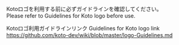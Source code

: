 Kotoロゴを利用する前に必ずガイドラインを確認してください。  
Please refer to Guidelines for Koto logo before use.

Kotoロゴ利用ガイドラインリンク Guidelines for Koto logo link  
https://github.com/koto-dev/wiki/blob/master/logo-Guidelines.md
